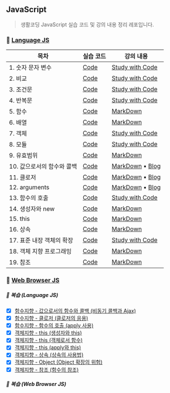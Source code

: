 ## JavaScript

> 생활코딩 JavaScript 실습 코드 및 강의 내용 정리 레포입니다. 

### :open_file_folder: [Language JS](https://opentutorials.org/course/743)

| 목차 | 실습 코드 | 강의 내용 |
| --- | --- | --- |
| 1. 숫자 문자 변수 | [Code](https://github.com/mnxmnz/JS_studying/tree/master/basics) | [Study with Code](https://github.com/mnxmnz/JS_studying/tree/master/basics) |
| 2. 비교 | [Code](https://github.com/mnxmnz/JS_studying/tree/master/compare) | [Study with Code](https://github.com/mnxmnz/JS_studying/tree/master/compare) |
| 3. 조건문 | [Code](https://github.com/mnxmnz/JS_studying/tree/master/conditionalStatement) | [Study with Code](https://github.com/mnxmnz/JS_studying/tree/master/conditionalStatement) |
| 4. 반복문 | [Code](https://github.com/mnxmnz/JS_studying/tree/master/loop) | [Study with Code](https://github.com/mnxmnz/JS_studying/tree/master/loop) |
| 5. 함수 | [Code](https://github.com/mnxmnz/JS_studying/tree/master/function) | [MarkDown](https://github.com/mnxmnz/JS_studying/blob/master/function/function.md) |
| 6. 배열 | [Code](https://github.com/mnxmnz/JS_studying/tree/master/array) | [MarkDown](https://github.com/mnxmnz/JS_studying/blob/master/array/array.md) |
| 7. 객체 | [Code](https://github.com/mnxmnz/JS_studying/tree/master/object) | [Study with Code](https://github.com/mnxmnz/JS_studying/tree/master/object) |
| 8. 모듈 | [Code](https://github.com/mnxmnz/JS_studying/tree/master/module) | [Study with Code](https://github.com/mnxmnz/JS_studying/tree/master/module) |
| 9. 유효범위 | [Code](https://github.com/mnxmnz/JS_studying/tree/master/scope) | [MarkDown](https://github.com/mnxmnz/JS_studying/blob/master/scope/scope.md) |
| 10. 값으로서의 함수와 콜백 | [Code](https://github.com/mnxmnz/JS_studying/tree/master/function(valueBasedFunction%26callBack)) | [MarkDown](https://github.com/mnxmnz/JS_studying/blob/master/function(valueBasedFunction%26callBack)/function.md) :black_small_square: [Blog](https://cbw1030.tistory.com/200?category=1142019) |
| 11. 클로저 | [Code](https://github.com/mnxmnz/JS_studying/tree/master/closure) | [MarkDown](https://github.com/mnxmnz/JS_studying/blob/master/closure/closure.md) :black_small_square: [Blog](https://cbw1030.tistory.com/243?category=1142019) |
| 12. arguments | [Code](https://github.com/mnxmnz/JS_studying/tree/master/arguments) | [MarkDown](https://github.com/mnxmnz/JS_studying/blob/master/arguments/arguments.md) :black_small_square: [Blog](https://cbw1030.tistory.com/257?category=1142019) |
| 13. 함수의 호출 | [Code](https://github.com/mnxmnz/JS_studying/tree/master/apply) | [Study with Code](https://github.com/mnxmnz/JS_studying/tree/master/apply) |
| 14. 생성자와 new | [Code](https://github.com/mnxmnz/JS_studying/tree/master/constructor) | [MarkDown](https://github.com/mnxmnz/JS_studying/blob/master/constructor/constructor.md) |
| 15. this | [Code](https://github.com/mnxmnz/JS_studying/tree/master/this) | [MarkDown](https://github.com/mnxmnz/JS_studying/blob/master/this/this.md) |
| 16. 상속 | [Code](https://github.com/mnxmnz/JS_studying/tree/master/inheritance) | [MarkDown](https://github.com/mnxmnz/JS_studying/blob/master/inheritance/inheritance.md) |
| 17. 표준 내장 객체의 확장 | [Code](https://github.com/mnxmnz/JS_studying/tree/master/expansion) | [Study with Code](https://github.com/mnxmnz/JS_studying/tree/master/expansion) |
| 18. 객체 지향 프로그래밍 | [Code](https://github.com/mnxmnz/JS_studying/tree/master/object(OOP)) | [MarkDown](https://github.com/mnxmnz/JS_studying/blob/master/object(OOP)/object.md) |
| 19. 참조 | [Code](https://github.com/mnxmnz/JS_studying/tree/master/reference) | [MarkDown](https://github.com/mnxmnz/JS_studying/blob/master/reference/reference.md) |

### :open_file_folder: [Web Browser JS](https://opentutorials.org/course/1375)

##### :pencil: 복습 (Language JS)

- [x] [함수지향 - 값으로서의 함수와 콜백 (비동기 콜백과 Ajax)](https://www.youtube.com/watch?v=NDFjwybbong)
- [x] [함수지향 - 클로저 (클로저의 응용)](https://www.youtube.com/watch?v=9A0pMrS6Bh0)
- [x] [함수지향 - 함수의 호출 (apply 사용)](https://www.youtube.com/watch?v=Ubs30Xxe-Ps)
- [x] [객체지향 - this (생성자와 this)](https://www.youtube.com/watch?v=TdkYLonYuDw)
- [x] [객체지향 - this (객체로서 함수)](https://www.youtube.com/watch?v=6I421TLN9vg)
- [x] [객체지향 - this (apply와 this)](https://www.youtube.com/watch?v=j0TPsYspzbI)
- [x] [객체지향 - 상속 (상속의 사용법)](https://www.youtube.com/watch?v=mM-4t2J0lYM)
- [x] [객체지향 - Object (Object 확장의 위험)](https://www.youtube.com/watch?v=WN1xywt7GdQ)
- [x] [객체지향 - 참조 (함수의 참조)](https://www.youtube.com/watch?v=oXIhaqIQWUo)

##### :pencil: 복습 (Web Browser JS)
